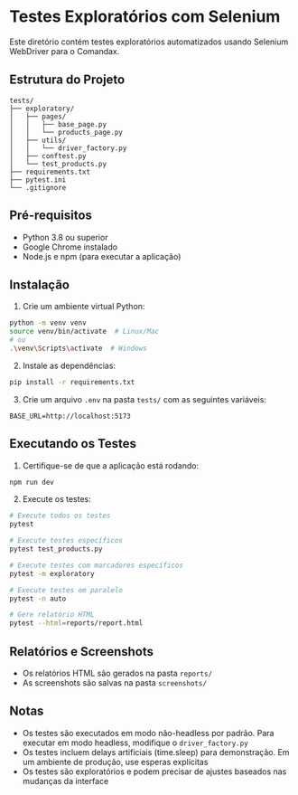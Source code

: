 # Testes Exploratórios com Selenium

Este diretório contém testes exploratórios automatizados usando Selenium WebDriver para o Comandax.

## Estrutura do Projeto

```
tests/
├── exploratory/
│   ├── pages/
│   │   ├── base_page.py
│   │   └── products_page.py
│   ├── utils/
│   │   └── driver_factory.py
│   ├── conftest.py
│   └── test_products.py
├── requirements.txt
├── pytest.ini
└── .gitignore
```

## Pré-requisitos

- Python 3.8 ou superior
- Google Chrome instalado
- Node.js e npm (para executar a aplicação)

## Instalação

1. Crie um ambiente virtual Python:
```bash
python -m venv venv
source venv/bin/activate  # Linux/Mac
# ou
.\venv\Scripts\activate  # Windows
```

2. Instale as dependências:
```bash
pip install -r requirements.txt
```

3. Crie um arquivo `.env` na pasta `tests/` com as seguintes variáveis:
```
BASE_URL=http://localhost:5173
```

## Executando os Testes

1. Certifique-se de que a aplicação está rodando:
```bash
npm run dev
```

2. Execute os testes:
```bash
# Execute todos os testes
pytest

# Execute testes específicos
pytest test_products.py

# Execute testes com marcadores específicos
pytest -m exploratory

# Execute testes em paralelo
pytest -n auto

# Gere relatório HTML
pytest --html=reports/report.html
```

## Relatórios e Screenshots

- Os relatórios HTML são gerados na pasta `reports/`
- As screenshots são salvas na pasta `screenshots/`

## Notas

- Os testes são executados em modo não-headless por padrão. Para executar em modo headless, modifique o `driver_factory.py`
- Os testes incluem delays artificiais (time.sleep) para demonstração. Em um ambiente de produção, use esperas explícitas
- Os testes são exploratórios e podem precisar de ajustes baseados nas mudanças da interface

